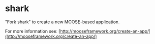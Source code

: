 shark
=====

"Fork shark" to create a new MOOSE-based application.

For more information see: [http://mooseframework.org/create-an-app/](http://mooseframework.org/create-an-app/)
